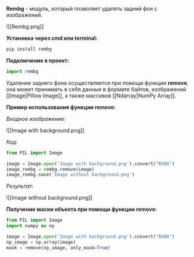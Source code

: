 **Rembg** - модуль, который позволяет удалять задний фон с изображений.

![[Rembg.png]]

**Установка через cmd или terminal:**

```Python
pip install rembg
```

**Подключение в проект:**

```Python
import rembg
```

Удаление заднего фона осуществляется при помощи функции **remove**, она может принимать в себя данные в формате байтов, изображений [[Image|Pillow Image]], а также массивов [[Ndarray|NumPy Array]].

**Пример использования функции remove:**

*Входное изображение:*

![[Image with background.png]]

*Код:*

```Python
from PIL import Image

image = Image.open('Image with background.png').convert("RGBA")
image_rembg = rembg.remove(image)
image_rembg.save('Image without background.png')
```

*Результат:*

![[Image without background.png]]

**Получение маски объекта при помощи функции remove:**

```Python
from PIL import Image
import numpy as np

image = Image.open('Image with background.png').convert("RGBA")
np_image = np.array(image)
mask = remove(np_image, only_mask=True)
```
